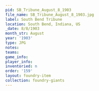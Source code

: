 ```yaml
---
pid: SB_Tribune_August_8_1903
file_name: SB_Tribune_August_8_1903.jpg
label: South Bend Tribune
location: South Bend, Indiana, US
_date: 8/8/1903
month_str: August
year: '1903'
type: JPG
notes: 
teams: 
game_info: 
player_info: 
inventoried: n
order: '159'
layout: foundry-item
collection: foundry-giants
---
```

